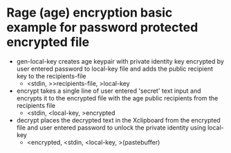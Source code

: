 # Rage (age) encryption basic example for password protected encrypted file  

- gen-local-key creates age keypair with private identity key encrypted by user entered password to local-key file and adds the public recipient key to the recipients-file
  - <stdin, >>recipients-file, >local-key
- encrypt takes a single line of user entered 'secret' text input and encrypts it to the encrypted file with the age public recipients from the recipients file
  - <stdin, <local-key, >encrypted
- decrypt places the decrypted text in the Xclipboard from the encrypted file and user entered password to unlock the private identity using local-key
  - <encrypted, <stdin, <local-key, >(pastebuffer)
